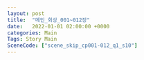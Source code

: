 ```yaml
---
layout: post
title:  "메인_회상_001~012장"
date:   2022-01-01 02:00:00 +0000
categories: Main
Tags: Story Main
SceneCode: ["scene_skip_cp001-012_q1_s10"]
---
```

